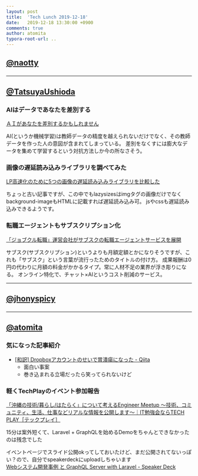 ```yaml
---
layout: post
title:  'Tech Lunch 2019-12-18'
date:   2019-12-18 13:30:00 +0900
comments: true
author: atomita
typora-root-url: ..
---
```


## [@naotty](https://github.com/naotty)

### 


----

## [@TatsuyaUshioda](https://github.com/TatsuyaUshioda)

### AIはデータであなたを差別する
[ＡＩがあなたを差別するかもしれません](https://www3.nhk.or.jp/news/html/20191216/k10012216531000.html)

AI(というか機械学習)は教師データの精度を越えられないだけでなく、その教師データを作った人の意図が含まれてしまっている。
差別をなくすには膨大なデータを集めて学習するという対抗方法しか今の所なさそう。

### 画像の遅延読み込みライブラリを調べてみた
[LP高速化のために5つの画像の遅延読み込みライブラリを比較した](https://qiita.com/tkhr/items/4b5e7f2a384dc4fccb20)

ちょっと古い記事ですが、この中でもlazysizesはimgタグの画像だけでなくbackground-imageもHTMLに記載すれば遅延読み込み可。
jsやcssも遅延読み込みできるようです。

### 転職エージェントもサブスクリプション化
[「ジョブクル転職」運営会社がサブスクの転職エージェントサービスを展開](https://m.japan.cnet.com/amp/story/35146971/)

サブスク(サブスクリプション)というよりも月額定額とかになりそうですが、これも「サブスク」という言葉が流行ったためのタイトルの付け方。
成果報酬は0円の代わりに月額の料金がかかるタイプ。常に人材不足の業界が浮き彫りになる。
オンライン特化で、チャット×AIというコスト削減のサービス。

----

## [@jhonyspicy](https://github.com/jhonyspicy)

### 


----

## [@atomita](https://github.com/atomita)

### 気になった記事紹介

- [[和訳] Dropboxアカウントのせいで胃潰瘍になった - Qiita](https://qiita.com/ktnyt/items/a4729e11b465c8f65478)
  - 面白い事案
  - 巻き込まれる立場だったら笑ってられないけど

### 軽くTechPlayのイベント参加報告

[「沖縄の技術/暮らし/はたらく」について考えるEngineer Meetup 〜技術、コミュニティ、生活、仕事などリアルな情報を公開します〜｜IT勉強会ならTECH PLAY［テックプレイ］](https://techplay.jp/event/758297)

15分は案外短くて、Laravel + GraphQLを始めるDemoをちゃんとできなかったのは残念でした

イベントページでスライド公開okってしておいたけど、まだ公開されてないっぽい？ので、自分でspeakerdeckにuploadしちゃいます  
[Webシステム開発事例 と GraphQL Server with Laravel - Speaker Deck](https://speakerdeck.com/atomita/websisutemukai-fa-shi-li-to-graphql-server-with-laravel)


